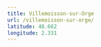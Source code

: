 ```yaml
---
title: Villemoisson-sur-Orge
url: /villemoisson-sur-orge/
latitude: 48.662
longitude: 2.331
---
```

